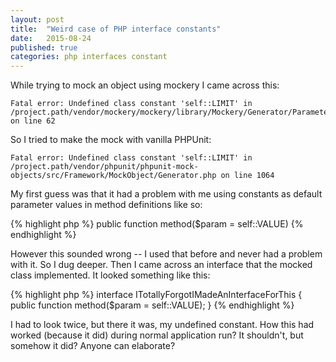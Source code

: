 ```yaml
---
layout: post
title:  "Weird case of PHP interface constants"
date:   2015-08-24
published: true
categories: php interfaces constant
---
```

While trying to mock an object using mockery I came across this:

    Fatal error: Undefined class constant 'self::LIMIT' in /project.path/vendor/mockery/mockery/library/Mockery/Generator/Parameter.php on line 62

So I tried to make the mock with vanilla PHPUnit:

    Fatal error: Undefined class constant 'self::LIMIT' in /project.path/vendor/phpunit/phpunit-mock-objects/src/Framework/MockObject/Generator.php on line 1064

My first guess was that it had a problem with me using constants as default parameter values in method definitions like so:

{% highlight php %}
  public function method($param = self::VALUE)
{% endhighlight %}

However this sounded wrong -- I used that before and never had a problem with it. So I dug deeper. Then I came across an interface that the mocked class implemented. It looked something like this:

{% highlight php %}
    interface ITotallyForgotIMadeAnInterfaceForThis
    {
        public function method($param = self::VALUE);
    }
{% endhighlight %}

I had to look twice, but there it was, my undefined constant. How this had worked (because it did) during normal application run? It shouldn't, but somehow it did? Anyone can elaborate?
